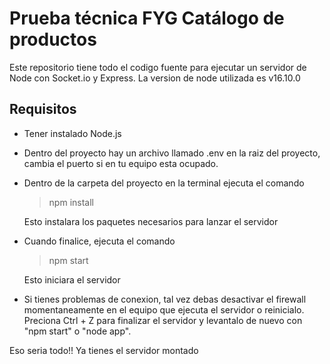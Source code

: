 # Prueba técnica FYG Catálogo de productos

Este repositorio tiene todo el codigo fuente para ejecutar un servidor de Node
con Socket.io y Express. La version de node utilizada es v16.10.0

## Requisitos

- Tener instalado Node.js

- Dentro del proyecto hay un archivo llamado .env en la raiz del proyecto, cambia el puerto si en tu equipo esta ocupado.

- Dentro de la carpeta del proyecto en la terminal ejecuta el comando
    
    > npm install 
    
    Esto instalara los paquetes necesarios para lanzar el servidor

- Cuando finalice, ejecuta el comando 
    
    >npm start 
    
    Esto iniciara el servidor

- Si tienes problemas de conexion, tal vez debas desactivar el firewall momentaneamente en el equipo que ejecuta el servidor o reinicialo. Preciona Ctrl + Z para finalizar el servidor y levantalo de nuevo con "npm start" o "node app".

Eso seria todo!! Ya tienes el servidor montado

